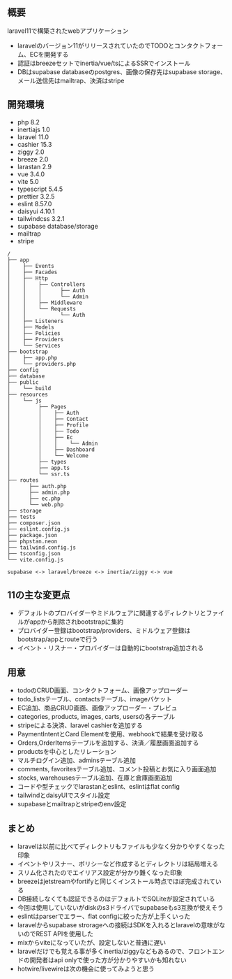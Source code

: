 ## 概要

laravel11で構築されたwebアプリケーション

- laravelのバージョン11がリリースされていたのでTODOとコンタクトフォーム、ECを開発する
- 認証はbreezeセットでinertia/vue/tsによるSSRでインストール
- DBはsupabase databaseのpostgres、画像の保存先はsupabase storage、メール送信先はmailtrap、決済はstripe

## 開発環境

- php 8.2
- inertiajs 1.0
- laravel 11.0
- cashier 15.3
- ziggy 2.0
- breeze 2.0
- larastan 2.9
- vue 3.4.0
- vite 5.0
- typescript 5.4.5
- prettier 3.2.5
- eslint 8.57.0
- daisyui 4.10.1
- tailwindcss 3.2.1
- supabase database/storage
- mailtrap
- stripe

```text
/
├── app
│    ├── Events
│    ├── Facades
│    ├── Http
│    │    ├── Controllers
│    │    │      ├── Auth
│    │    │      └── Admin
│    │    ├── Middleware
│    │    └── Requests
│    │           └── Auth
│    ├── Listeners
│    ├── Models
│    ├── Policies
│    ├── Providers
│    └── Services
├── bootstrap
│    ├── app.php
│    └── providers.php
├── config
├── database
├── public
│    └── build
├── resources
│    └── js
│         ├── Pages
│         │    ├── Auth
│         │    ├── Contact
│         │    ├── Profile
│         │    ├── Todo
│         │    ├── Ec
│         │    │    └── Admin
│         │    ├── Dashboard
│         │    └── Welcome
│         ├── types
│         ├── app.ts
│         └── ssr.ts
├── routes
│      ├── auth.php
│      ├── admin.php
│      ├── ec.php
│      └── web.php
├── storage
├── tests
├── composer.json
├── eslint.config.js
├── package.json
├── phpstan.neon
├── tailwind.config.js
├── tsconfig.json
└── vite.config.js

supabase <-> laravel/breeze <-> inertia/ziggy <-> vue

```

## 11の主な変更点
- デフォルトのプロバイダーやミドルウェアに関連するディレクトリとファイルがappから削除されbootstrapに集約
- プロバイダー登録はbootstrap/providers、ミドルウェア登録はbootstrap/appとrouteで行う
- イベント・リスナー・プロバイダーは自動的にbootstrap追加される

## 用意
- todoのCRUD画面、コンタクトフォーム、画像アップローダー
- todo_listsテーブル、contactsテーブル、imageバケット
- EC追加、商品CRUD画面、画像アップローダー・プレビュ
- categories, products, images, carts, usersの各テーブル
- stripeによる決済、laravel cashierを追加する
- PaymentIntentとCard Elementを使用、webhookで結果を受け取る
- Orders,OrderItemsテーブルを追加する、決済／履歴画面追加する
- productsを中心としたリレーション
- マルチログイン追加、adminsテーブル追加
- comments, favoritesテーブル追加、コメント投稿とお気に入り画面追加
- stocks, warehousesテーブル追加、在庫と倉庫画面追加
- コードや型チェックでlarastanとeslint、eslintはflat config
- tailwindとdaisyUIでスタイル設定
- supabaseとmailtrapとstripeのenv設定

## まとめ

- laravelは以前に比べてディレクトリもファイルも少なく分かりやすくなった印象
- イベントやリスナー、ポリシーなど作成するとディレクトリは結局増える
- スリム化されたのでエイリアス設定が分かり難くなった印象
- breezeはjetstreamやfortifyと同じくインストール時点でほぼ完成されている
- DB接続しなくても認証できるのはデフォルトでSQLiteが設定されている
- 今回は使用していないがdiskのs3ドライバでsupabaseもs3互換が使えそう
- eslintはparserでエラー、flat configに絞った方が上手くいった
- laravelからsupabase strorageへの接続はSDKを入れるとlaravelの意味がないのでREST APIを使用した
- mixからviteになっていたが、設定しないと普通に遅い
- laravelだけでも覚える事が多くinertia/ziggyなどもあるので、フロントエンドの開発者はapi onlyで使った方が分かりやすいかも知れない
- hotwire/livewireは次の機会に使ってみようと思う

